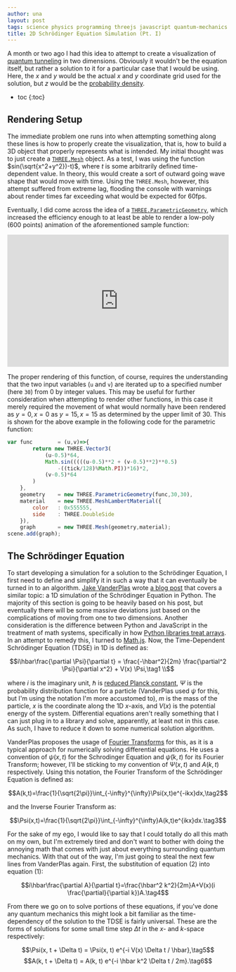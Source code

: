 ```yaml
---
author: una
layout: post
tags: science physics programming threejs javascript quantum-mechanics blog
title: 2D Schrödinger Equation Simulation (Pt. I)
---
```


A month or two ago I had this idea to attempt to create a visualization of
[quantum tunneling](https://en.wikipedia.org/wiki/Quantum_tunnelling) in two
dimensions. Obviously it wouldn't be the equation itself, but rather a solution
to it for a particular case that I would be using. Here, the $x$ and $y$ would
be the actual $x$ and $y$ coordinate grid used for the solution, but $z$ would
be the [probability density](https://goo.gl/KbGdBY).

* toc
{:toc}

## Rendering Setup

The immediate problem one runs into when attempting something along these lines
is how to properly create the visualization, that is, how to build a 3D object
that properly represents what is intended. My initial thought was to just create
a [`THREE.Mesh`](https://threejs.org/docs/#api/objects/Mesh) object. As a test,
I was using the function $sin(\sqrt{x^2+y^2})-t)$, where $t$ is some arbitrarily
defined time-dependent value. In theory, this would create a sort of outward
going wave shape that would move with time. Using the `THREE.Mesh`, however,
this attempt suffered from extreme lag, flooding the console with warnings about
render times far exceeding what would be expected for 60fps.

Eventually, I did come across the idea of a
[`THREE.ParametricGeometry`](https://goo.gl/ZoA4Wh), which increased the
efficiency enough to at least be able to render a low-poly ($600$ points)
animation of the aforementioned sample function:

<iframe src="https://una-ada.github.io/js/3/sinusoid.html"
    style="border:0;outline:0;width:100%;height:300px;"></iframe>

The proper rendering of this function, of course, requires the understanding
that the two input variables (`u` and `v`) are iterated up to a specified number
(here `30`) from $0$ by integer values. This may be useful for further
consideration when attempting to render other functions, in this case it merely
required the movement of what would normally have been rendered as $y=0, x=0$ as
$y=15, x=15$ as determined by the upper limit of $30$. This is shown for the
above example in the following code for the parametric function:

```javascript
var	func		= (u,v)=>{
        return new THREE.Vector3(
            (u-0.5)*64,
            Math.sin(((((u-0.5)**2 + (v-0.5)**2)**0.5)
                -((tick/128)%Math.PI))*16)*2,
            (v-0.5)*64
        )
    },
    geometry	= new THREE.ParametricGeometry(func,30,30),
    material	= new THREE.MeshLambertMaterial({
        color   : 0x555555,
        side    : THREE.DoubleSide
    }),
    graph		= new THREE.Mesh(geometry,material);
scene.add(graph);
```

## The Schrödinger Equation

To start developing a simulation for a solution to the Schrödinger Equation, I
first need to define and simplify it in such a way that it can eventually be
turned in to an algorithm. [Jake VanderPlas](https://twitter.com/jakevdp) wrote
[a blog post](https://jakevdp.github.io/blog/2012/09/05/quantum-python/) that
covers a similar topic: a 1D simulation of the Schrödinger Equation in Python.
The majority of this section is going to be heavily based on his post, but
eventually there will be some massive deviations just based on the complications
of moving from one to two dimensions. Another consideration is the difference
between Python and JavaScript in the treatment of math systems, specifically in
how [Python libraries treat
arrays](http://www.scipy-lectures.org/intro/numpy/operations.html). In an
attempt to remedy this, I turned to [Math.js](http://mathjs.org/). Now, the
Time-Dependent Schrödinger Equation (TDSE) in 1D is defined as:

$$i\hbar\frac{\partial \Psi}{\partial t} = \frac{-\hbar^2}{2m} \frac{\partial^2
\Psi}{\partial x^2} + V(x) \Psi,\tag1 \\$$

where $i$ is the imaginary unit, $\hbar$ is [reduced Planck
constant](https://en.wikipedia.org/wiki/Planck_constant), $\Psi$ is the
probability distribution function for a particle (VanderPlas used $\psi$ for
this, but I'm using the notation I'm more accustomed to), $m$ is the mass of the
particle, $x$ is the coordinate along the 1D $x$-axis, and $V(x)$ is the
potential energy of the system. Differential equations aren't really something
that I can just plug in to a library and solve, apparently, at least not in this
case. As such, I have to reduce it down to some numerical solution algorithm.

VanderPlas proposes the usage of [Fourier
Transforms](http://www.thefouriertransform.com/) for this, as it is a typical
approach for numerically solving differential equations. He uses a convention of
$\psi(x,t)$ for the Schrodinger Equation and $\widetilde{\psi}(k,t)$ for its
Fourier Transform; however, I'll be sticking to my convention of $\Psi(x,t)$ and
$A(k,t)$ respectively. Using this notation, the Fourier Transform of the
Schrödinger Equation is defined as:

$$A(k,t)=\frac{1}{\sqrt{2\pi}}\int_{-\infty}^{\infty}\Psi(x,t)e^{-ikx}dx,\tag2$$

and the Inverse Fourier Transform as:

$$\Psi(x,t)=\frac{1}{\sqrt{2\pi}}\int_{-\infty}^{\infty}A(k,t)e^{ikx}dx.\tag3$$

For the sake of my ego, I would like to say that I could totally do all this
math on my own, but I'm extremely tired and don't want to bother with doing the
annoying math that comes with just about everything surrounding quantum
mechanics. With that out of the way, I'm just going to steal the next few lines
from VanderPlas again. First, the substitution of equation $(2)$ into equation
$(1)$:

$$i\hbar\frac{\partial A}{\partial t}=\frac{\hbar^2 k^2}{2m}A+V(x)(i
\frac{\partial}{\partial k})A.\tag4$$

From there we go on to solve portions of these equations, if you've done any
quantum mechanics this might look a bit familiar as the time-dependency of the
solution to the TDSE is fairly universal. These are the forms of solutions for
some small time step $\Delta t$ in the $x$- and $k$-space respectively:

$$\Psi(x, t + \Delta t) = \Psi(x, t) e^{-i V(x) \Delta t / \hbar},\tag5$$
$$A(k, t + \Delta t) = A(k, t) e^{-i \hbar k^2 \Delta t / 2m}.\tag6$$
